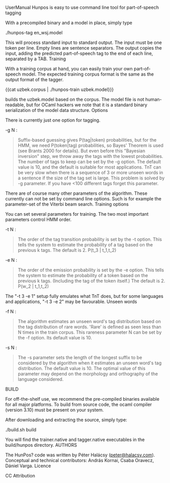 UserManual
Hunpos is easy to use command line tool for part-of-speech tagging

With a precompiled binary and a model in place, simply type

./hunpos-tag en\_wsj.model

This will process standard input to standard output. The input must be one token per line. Empty lines are sentence separators. The output copies the input, adding the predicted part-of-speech tag to the end of each line, separated by a TAB. Training

With a training corpus at hand, you can easily train your own part-of-speech model. The expected training corpus format is the same as the output format of the tagger.

{{cat uzbek.corpus | ./hunpos-train uzbek.model}}}

builds the uzbek.model based on the corpus. The model file is not human-readable, but for OCaml hackers we note that it is a standard binary serialization of the model data structure.
Options

There is currently just one option for tagging.

-g N :

> Suffix-based guessing gives P(tag|token) probabilities, but for the HMM, we need P(token|tag) probabilities, so Bayes' Theorem is used (see Brants 2000 for details). But even before this "Bayesian inversion" step, we throw away the tags with the lowest probabilities. The number of tags to keep can be set by the -g option. The default value is 10, and the default is suitable for most applications. TnT can be very slow when there is a sequence of 3 or more unseen words in a sentence if the size of the tag set is large. This problem is solved by -g parameter. If you have <100 different tags forget this parameter.

There are of course many other parameters of the algorithm. These currently can not be set by command line options. Such is for example the parameter-set of the Viterbi beam search.
Training options

You can set several parameters for training. The two most important parameters control HMM order.

-t N :

> The order of the tag transition probability is set by the -t option. This tells the system to estimate the probability of a tag based on the previous k tags. The default is 2. P(t\_3 | t\_1,t\_2)

-e N :

> The order of the emission probability is set by the -e option. This tells the system to estimate the probability of a token based on the previous k tags. (Including the tag of the token itself.) The default is 2. P(w\_2 | t\_1,t\_2)

The "-t 3 -e 1" setup fully emulates what TnT does, but for some languages and applications, "-t 3 -e 2" may be favourable. Unseen words

-f N :

> The algorithm estimates an unseen word's tag distribution based on the tag distribution of rare words. 'Rare' is defined as seen less than N times in the train corpus. This rareness parameter N can be set by the -f option. Its default value is 10.

-s N :

> The -s parameter sets the length of the longest suffix to be considered by the algorithm when it estimates an unseen word's tag distribution. The default value is 10. The optimal value of this parameter may depend on the morphology and orthography of the language considered.

BUILD

For off-the-shelf use, we recommend the pre-compiled binaries available for all major platforms. To build from source code, the ocaml compiler (version 3.10) must be present on your system.

After downloading and extracting the source, simply type:

./build.sh build

You will find the trainer.native and tagger.native executables in the build/hunpos directory.
AUTHORS

The HunPos? code was written by Péter Halácsy (peter@halacsy.com). Conceptual and technical contributors: András Kornai, Csaba Oravecz, Dániel Varga.
Licence

CC Attribution